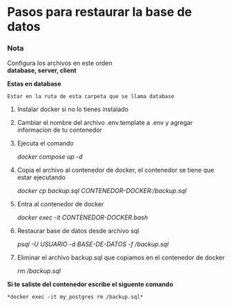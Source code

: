 # Pasos para restaurar la base de datos

### Nota
Configura los archivos en este orden    
**database, server, client**

**Estas en database** 

    Estar en la ruta de esta carpeta que se llama database

1. Instalar docker si no lo tienes instalado

2. Cambiar el nombre del archivo .env.template a .env y agregar informacion de tu contenedor

3. Ejecuta el comando

    *docker compose up -d*

4. Copia el archivo al contenedor de docker, el contenedor se tiene que estar ejecutando

    *docker cp backup.sql CONTENEDOR-DOCKER:/backup.sql*

5. Entra al contenedor de docker

    *docker exec -it CONTENEDOR-DOCKER bash*

6. Restaurar base de datos desde archivo sql

    
    *psql -U USUARIO -d BASE-DE-DATOS -f /backup.sql*


6. Eliminar el archivo backup.sql que copiamos en el contenedor de docker

    *rm /backup.sql*

**Si te saliste del contenedor escribe el siguente comando**

    *docker exec -it my_postgres rm /backup.sql*

